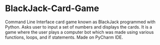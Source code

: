 # BlackJack-Card-Game
Command Line Interface card game known as BlackJack programmed with Python. Asks user to input a set of numbers and displays the cards. It is a game where the user plays a computer bot which was made using various functions, loops, and if statements. Made on PyCharm IDE.
